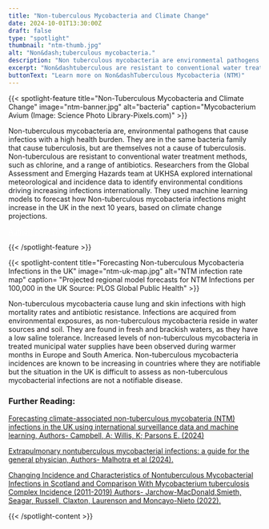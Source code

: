 ```yaml
---
title: "Non-tuberculous Mycobacteria and Climate Change"
date: 2024-10-01T13:30:00Z
draft: false
type: "spotlight"
thumbnail: "ntm-thumb.jpg"
alt: "Non&dash;tuberculous mycobacteria."
description: "Non tuberculous mycobacteria are environmental pathogens that cause infections with a high health burden. They are in the same bacteria family that cause tuberculosis, but are themselves not a cause of tuberculosis.  Non-tuberculous are resistant to conventional water treatment methods, such as chlorine, and a range of antibiotics. Researchers from the Global Assessment and Emerging Hazards team at UKHSA explored international meteorological and incidence data to identify environmental conditions driving increasing infections internationally. They used machine learning models to forecast how Non-tuberculous mycobacteria infections might increase in the UK in the next 10 years, based on climate change projections."
excerpt: "Non&dashtuberculous are resistant to conventional water treatment methods, such as chlorine, and a range of antibiotics. Researchers from the Global Assessment and Emerging Hazards team at UKHSA explored international meteorological and incidence data to identify environmental conditions driving increasing infections internationally. They used machine learning models to forecast how Non-tuberculous mycobacteria infections might increase in the UK in the next 10 years, based on climate change projections"
buttonText: "Learn more on Non&dashTuberculous Mycobacteria (NTM)"
---
```


{{< spotlight-feature title="Non-Tuberculous Mycobacteria and Climate Change" image="ntm-banner.jpg" alt="bacteria" caption="Mycobacterium Avium (Image: Science Photo Library-Pixels.com)" >}}

<p>Non-tuberculous mycobacteria  are, environmental pathogens that cause infectios with a high health burden. They are in the same bacteria family that cause tuberculosis, but are themselves not a cause of tuberculosis.  Non-tuberculous are resistant to conventional water treatment methods, such as chlorine, and a range of antibiotics. Researchers from the Global Assessment and Emerging Hazards team at UKHSA explored international meteorological and incidence data to identify environmental conditions driving increasing infections internationally. They used machine learning models to forecast how Non-tuberculous mycobacteria infections might increase in the UK in the next 10 years, based on climate change projections.</p>

<p><a style="color:white;" href="https://researchportal.ukhsa.gov.uk/en/persons/paul-omahoney"> Author: Katy Willis UKHSA Research Profile </a></p>
{{< /spotlight-feature >}}

{{< spotlight-content title="Forecasting Non-tuberculous Mycobacteria Infections in the UK" image="ntm-uk-map.jpg" alt="NTM infection rate map" 
caption= "Projected regional model forecasts for NTM Infections per 100,000 in the UK Source: PLOS Global Public Health" >}}

<p>Non-tuberculous mycobacteria cause lung and skin infections with high mortality rates and antibiotic resistance.  Infections are acquired from environmental exposures, as non-tuberculous mycobacteria reside in water sources and soil. They are found in fresh and brackish waters, as they have a low saline tolerance. Increased levels of non-tuberculous mycobacteria in treated municipal water supplies have been observed during warmer months in Europe and South America. Non-tuberculous mycobacteria incidences are known to be increasing in countries where they are notifiable but the situation in the UK is difficult to assess as non-tuberculous mycobacterial infections are not a notifiable disease.</p>  

<h3 class="red d-none d-lg-block">Further Reading:</h3>
<p><a href="https://journals.plos.org/globalpublichealth/article?id=10.1371/journal.pgph.0003262" target="_blank">Forecasting climate-associated non-tuberculous mycobateria (NTM) infections in the UK using international surveillance data and machine learning,  Authors- Campbell, A; Willis, K; Parsons E. (2024)</a></p>
<p><a href="https://researchportal.ukhsa.gov.uk/en/publications/extrapulmonary-nontuberculous-mycobacterial-infections-a-guide-fo" target="_blank">Extrapulmonary nontuberculous mycobacterial infections: a guide for the general physician,  Authors- Malhotra et al (2024).</a></p>
<p><a href="https://www.ncbi.nlm.nih.gov/pmc/articles/PMC9879710/" target="_blank">Changing Incidence and Characteristics of Nontuberculous Mycobacterial Infections in Scotland and Comparison With Mycobacterium tuberculosis Complex Incidence (2011-2019)  Authors- Jarchow-MacDonald,Smieth, Seagar, Russell, Claxton, Laurenson and Moncayo-Nieto (2022).</a><p>
{{< /spotlight-content >}}
